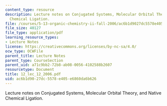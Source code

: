 ```yaml
---
content_type: resource
description: Lecture notes on Conjugated Systems, Molecular Orbital Theory, and Native
  Chemical Ligation.
file: /courses/5-13-organic-chemistry-ii-fall-2006/ac6b1d9027dc5578e405e6860da6b626_12_lec_12_2006.pdf
file_size: 40127
file_type: application/pdf
learning_resource_types:
- Lecture Notes
license: https://creativecommons.org/licenses/by-nc-sa/4.0/
ocw_type: OCWFile
parent_title: Lecture Notes
parent_type: CourseSection
parent_uid: a71c9bb2-72b8-ab08-0056-4102588b2607
resourcetype: Document
title: 12_lec_12_2006.pdf
uid: ac6b1d90-27dc-5578-e405-e6860da6b626
---
```

Lecture notes on Conjugated Systems, Molecular Orbital Theory, and Native Chemical Ligation.